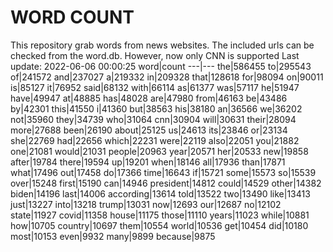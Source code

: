 # WORD COUNT
This repository grab words from news websites. The included urls can be checked from the word.db.
However, now only CNN is supported
Last update: 2022-06-06 00:00:25
word|count
---|---
the|586455
to|295543
of|241572
and|237027
a|219332
in|209328
that|128618
for|98094
on|90011
is|85127
it|76952
said|68132
with|66114
as|61377
was|57117
he|51947
have|49947
at|48885
has|48028
are|47980
from|46163
be|43486
by|42301
this|41550
i|41360
but|38563
his|38180
an|36566
we|36202
not|35960
they|34739
who|31064
cnn|30904
will|30631
their|28094
more|27688
been|26190
about|25125
us|24613
its|23846
or|23134
she|22769
had|22656
which|22231
were|22119
also|22051
you|21882
one|21081
would|21031
people|20963
year|20571
her|20533
new|19858
after|19784
there|19594
up|19201
when|18146
all|17936
than|17871
what|17496
out|17458
do|17366
time|16643
if|15721
some|15573
so|15539
over|15248
first|15190
can|14946
president|14812
could|14529
other|14382
biden|14196
last|14006
according|13614
told|13522
two|13490
like|13413
just|13227
into|13218
trump|13031
now|12693
our|12687
no|12102
state|11927
covid|11358
house|11175
those|11110
years|11023
while|10881
how|10705
country|10697
them|10554
world|10536
get|10454
did|10180
most|10153
even|9932
many|9899
because|9875
